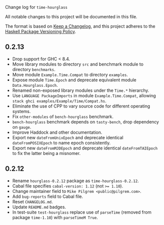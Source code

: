 Change log for `time-hourglass`

All notable changes to this project will be documented in this file.

The format is based on [Keep a Changelog](https://keepachangelog.com/en/1.0.0/),
and this project adheres to the
[Haskell Package Versioning Policy](https://pvp.haskell.org/).

## 0.2.13

* Drop support for GHC < 8.4.
* Move library modules to directory `src` and benchmark module to directory
  `benchmarks`.
* Move module `Example.Time.Compat` to directory `examples`.
* Expose module `Time.Epoch` and deprecate equivalent module
  `Data.Hourglass.Epoch`.
* Renamed non-exposed library modules under the `Time.*` hierarchy.
* Use `LANGUAGE PackageImports` in module `Example.Time.Compat`, allowing
  `stack ghci examples/Example/Time/Compat.hs`.
* Eliminate the use of CPP to vary source code for different operating systems.
* Fix `other-modules` of `bench-hourglass` benchmark.
* `bench-hourglass` benchmark depends on `tasty-bench`, drop dependency on
  `gauge`.
* Improve Haddock and other documentation.
* Export new `dateFromUnixEpoch` and deprecate identical `dateFromPOSIXEpoch` to
  name epoch consistently.
* Export new `dateFromMJDEpoch` and deprecate identical `dateFromTAIEpoch` to
  fix the latter being a misnomer.

## 0.2.12

* Rename `hourglass-0.2.12` package as `time-hourglass-0.2.12`.
* Cabal file specifies `cabal-version: 1.12` (not `>= 1.10`).
* Change maintainer field to `Mike Pilgrem <public@pilgrem.com>`.
* Add `bug-reports` field to Cabal file.
* Reset `CHANGELOG.md`.
* Update `README.md` badges.
* In test-suite `test-hourglass` replace use of `parseTime` (removed from
  package `time-1.10`) with `parseTimeM True`.
